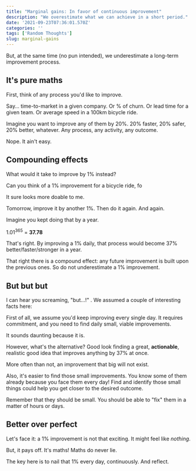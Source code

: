 ```yaml
---
title: "Marginal gains: In favor of continuous improvement"
description: "We overestimate what we can achieve in a short period."
date: '2021-09-23T07:36:01.570Z'
categories: ''
tags: ['Random Thoughts']
slug: marginal-gains
---
```


But, at the same time (no pun intended), we underestimate a long-term improvement process.

## It's pure maths

First, think of any process you'd like to improve.

Say… time-to-market in a given company. Or % of churn. Or lead time for a given team. Or average speed in a 100km bicycle ride.

Imagine you want to improve any of them by 20%. 20% faster, 20% safer, 20% better, whatever. Any process, any activity, any outcome.

Nope. It ain't easy.

## Compounding effects

What would it take to improve by 1% instead?

Can you think of a 1% improvement for a bicycle ride, fo

It sure looks more doable to me.

Tomorrow, improve it by another 1%. Then do it again. And again.

Imagine you kept doing that by a year.

1.01<sup>365</sup> = **37.78**

That's right. By improving a 1% daily, that process would become 37% better/faster/stronger in a year.

That right there is a compound effect: any future improvement is built upon the previous ones. So do not underestimate a 1% improvement.

## But but but

I can hear you screaming, "but…!" . We assumed a couple of interesting facts here:

First of all, we assume you'd keep improving every single day. It requires commitment, and you need to find daily small, viable improvements.

It sounds daunting because it is.

However, what's the alternative? Good look finding a great, **actionable**, realistic good idea that improves anything by 37% at once.

More often than not, an improvement that big will not exist.

Also, it's easier to find those small improvements. You know some of them already because you face them every day! Find and identify those small things could help you get closer to the desired outcome.

Remember that they should be small. You should be able to "fix" them in a matter of hours or days.

## Better over perfect

Let's face it: a 1% improvement is not that exciting. It might feel like *nothing*.

But, it pays off. It's maths! Maths do never lie.

The key here is to nail that 1% every day, continuously. And reflect.
